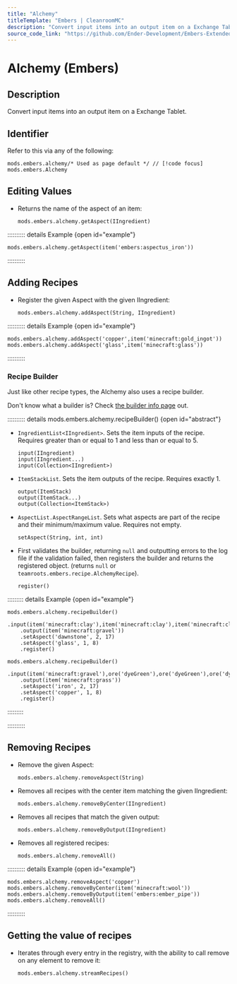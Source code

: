 ```yaml
---
title: "Alchemy"
titleTemplate: "Embers | CleanroomMC"
description: "Convert input items into an output item on a Exchange Tablet."
source_code_link: "https://github.com/Ender-Development/Embers-Extended-Life/blob/master/src/main/java/teamroots/embers/compat/groovyscript/Alchemy.java"
---
```


# Alchemy (Embers)

## Description

Convert input items into an output item on a Exchange Tablet.

## Identifier

Refer to this via any of the following:

```groovy:no-line-numbers {1}
mods.embers.alchemy/* Used as page default */ // [!code focus]
mods.embers.Alchemy
```


## Editing Values

- Returns the name of the aspect of an item:

    ```groovy:no-line-numbers
    mods.embers.alchemy.getAspect(IIngredient)
    ```

:::::::::: details Example {open id="example"}
```groovy:no-line-numbers
mods.embers.alchemy.getAspect(item('embers:aspectus_iron'))
```

::::::::::

## Adding Recipes

- Register the given Aspect with the given IIngredient:

    ```groovy:no-line-numbers
    mods.embers.alchemy.addAspect(String, IIngredient)
    ```

:::::::::: details Example {open id="example"}
```groovy:no-line-numbers
mods.embers.alchemy.addAspect('copper',item('minecraft:gold_ingot'))
mods.embers.alchemy.addAspect('glass',item('minecraft:glass'))
```

::::::::::

### Recipe Builder

Just like other recipe types, the Alchemy also uses a recipe builder.

Don't know what a builder is? Check [the builder info page](../../getting_started/builder.md) out.

:::::::::: details mods.embers.alchemy.recipeBuilder() {open id="abstract"}
- `IngredientList<IIngredient>`. Sets the item inputs of the recipe. Requires greater than or equal to 1 and less than or equal to 5.

    ```groovy:no-line-numbers
    input(IIngredient)
    input(IIngredient...)
    input(Collection<IIngredient>)
    ```

- `ItemStackList`. Sets the item outputs of the recipe. Requires exactly 1.

    ```groovy:no-line-numbers
    output(ItemStack)
    output(ItemStack...)
    output(Collection<ItemStack>)
    ```

- `AspectList.AspectRangeList`. Sets what aspects are part of the recipe and their minimum/maximum value. Requires not empty.

    ```groovy:no-line-numbers
    setAspect(String, int, int)
    ```

- First validates the builder, returning `null` and outputting errors to the log file if the validation failed, then registers the builder and returns the registered object. (returns `null` or `teamroots.embers.recipe.AlchemyRecipe`).

    ```groovy:no-line-numbers
    register()
    ```

::::::::: details Example {open id="example"}
```groovy:no-line-numbers
mods.embers.alchemy.recipeBuilder()
    .input(item('minecraft:clay'),item('minecraft:clay'),item('minecraft:clay'),item('minecraft:clay'))
    .output(item('minecraft:gravel'))
    .setAspect('dawnstone', 2, 17)
    .setAspect('glass', 1, 8)
    .register()

mods.embers.alchemy.recipeBuilder()
    .input(item('minecraft:gravel'),ore('dyeGreen'),ore('dyeGreen'),ore('dyeGreen'),item('minecraft:rotten_flesh'))
    .output(item('minecraft:grass'))
    .setAspect('iron', 2, 17)
    .setAspect('copper', 1, 8)
    .register()
```

:::::::::

::::::::::

## Removing Recipes

- Remove the given Aspect:

    ```groovy:no-line-numbers
    mods.embers.alchemy.removeAspect(String)
    ```

- Removes all recipes with the center item matching the given IIngredient:

    ```groovy:no-line-numbers
    mods.embers.alchemy.removeByCenter(IIngredient)
    ```

- Removes all recipes that match the given output:

    ```groovy:no-line-numbers
    mods.embers.alchemy.removeByOutput(IIngredient)
    ```

- Removes all registered recipes:

    ```groovy:no-line-numbers
    mods.embers.alchemy.removeAll()
    ```

:::::::::: details Example {open id="example"}
```groovy:no-line-numbers
mods.embers.alchemy.removeAspect('copper')
mods.embers.alchemy.removeByCenter(item('minecraft:wool'))
mods.embers.alchemy.removeByOutput(item('embers:ember_pipe'))
mods.embers.alchemy.removeAll()
```

::::::::::

## Getting the value of recipes

- Iterates through every entry in the registry, with the ability to call remove on any element to remove it:

    ```groovy:no-line-numbers
    mods.embers.alchemy.streamRecipes()
    ```
